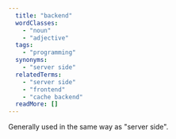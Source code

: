 ```yaml
---
  title: "backend"
  wordClasses: 
    - "noun"
    - "adjective"
  tags: 
    - "programming"
  synonyms: 
    - "server side"
  relatedTerms: 
    - "server side"
    - "frontend"
    - "cache backend"
  readMore: []
---
```

Generally used in the same way as "server side".
